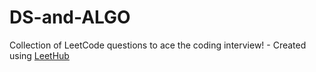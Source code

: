 # DS-and-ALGO
Collection of LeetCode questions to ace the coding interview! - Created using [LeetHub](https://github.com/QasimWani/LeetHub)
